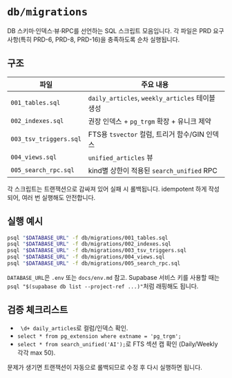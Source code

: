 # `db/migrations`

DB 스키마·인덱스·뷰·RPC를 선언하는 SQL 스크립트 모음입니다. 각 파일은
PRD 요구사항(특히 PRD-6, PRD-8, PRD-16)을 충족하도록 순차 실행됩니다.

## 구조

| 파일 | 주요 내용 |
| --- | --- |
| `001_tables.sql` | `daily_articles`, `weekly_articles` 테이블 생성 |
| `002_indexes.sql` | 권장 인덱스 + `pg_trgm` 확장 + 유니크 제약 |
| `003_tsv_triggers.sql` | FTS용 `tsvector` 컬럼, 트리거 함수/GIN 인덱스 |
| `004_views.sql` | `unified_articles` 뷰 |
| `005_search_rpc.sql` | kind별 상한이 적용된 `search_unified` RPC |

각 스크립트는 트랜잭션으로 감싸져 있어 실패 시 롤백됩니다. idempotent 하게 작성되어, 여러 번 실행해도 안전합니다.

## 실행 예시

```bash
psql "$DATABASE_URL" -f db/migrations/001_tables.sql
psql "$DATABASE_URL" -f db/migrations/002_indexes.sql
psql "$DATABASE_URL" -f db/migrations/003_tsv_triggers.sql
psql "$DATABASE_URL" -f db/migrations/004_views.sql
psql "$DATABASE_URL" -f db/migrations/005_search_rpc.sql
```

`DATABASE_URL`은 `.env` 또는 `docs/env.md` 참고. Supabase 서비스 키를 사용할 때는 `psql "$(supabase db list --project-ref ...)"`처럼 래핑해도 됩니다.

## 검증 체크리스트

- `
  \d+ daily_articles`로 컬럼/인덱스 확인.
- `select * from pg_extension where extname = 'pg_trgm';`
- `select * from search_unified('AI');`로 FTS 섹션 캡 확인 (Daily/Weekly 각각 max 50).

문제가 생기면 트랜잭션이 자동으로 롤백되므로 수정 후 다시 실행하면 됩니다.

